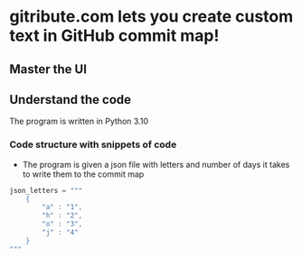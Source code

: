 # gitribute.com lets you create custom text in GitHub commit map!
 
## Master the UI

## Understand the code 

The program is written in Python 3.10

### Code structure with snippets of code 

+ The program is given a json file with letters and number of days it takes to write them to the commit map 

```py
json_letters = """
    {
        "a" : "1",
        "h" : "2",
        "o" : "3", 
        "j" : "4"
    }
"""
```
